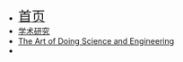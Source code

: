 * [<font size=5>首页</font>](/)
* [学术研究](/research/)
* [The Art of Doing Science and Engineering](/research/hamming1/)
* 